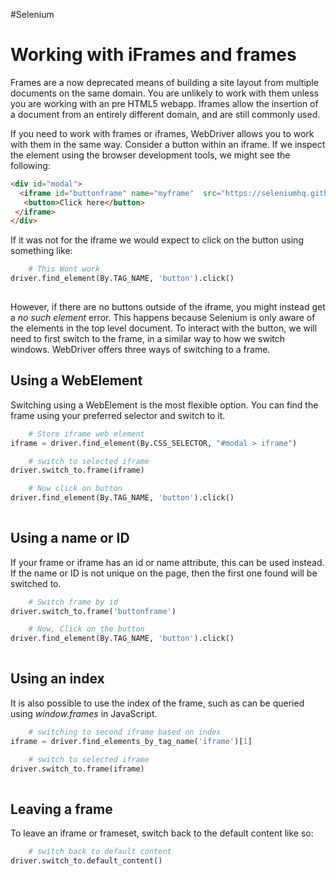 #Selenium 
# Working with iFrames and frames
Frames are a now deprecated means of building a site layout from multiple documents on the same domain. You are unlikely to work with them unless you are working with an pre HTML5 webapp. Iframes allow the insertion of a document from an entirely different domain, and are still commonly used.

If you need to work with frames or iframes, WebDriver allows you to work with them in the same way. Consider a button within an iframe. If we inspect the element using the browser development tools, we might see the following:

```html
<div id="modal">
  <iframe id="buttonframe" name="myframe"  src="https://seleniumhq.github.io">
   <button>Click here</button>
 </iframe>
</div>
```

If it was not for the iframe we would expect to click on the button using something like:

```python
    # This Wont work
driver.find_element(By.TAG_NAME, 'button').click()
  
```

However, if there are no buttons outside of the iframe, you might instead get a _no such element_ error. This happens because Selenium is only aware of the elements in the top level document. To interact with the button, we will need to first switch to the frame, in a similar way to how we switch windows. WebDriver offers three ways of switching to a frame.

## Using a WebElement[](https://www.selenium.dev/documentation/webdriver/browser/frames/#using-a-webelement)

Switching using a WebElement is the most flexible option. You can find the frame using your preferred selector and switch to it.

```python
    # Store iframe web element
iframe = driver.find_element(By.CSS_SELECTOR, "#modal > iframe")

    # switch to selected iframe
driver.switch_to.frame(iframe)

    # Now click on button
driver.find_element(By.TAG_NAME, 'button').click()
  
```

## Using a name or ID[](https://www.selenium.dev/documentation/webdriver/browser/frames/#using-a-name-or-id)

If your frame or iframe has an id or name attribute, this can be used instead. If the name or ID is not unique on the page, then the first one found will be switched to.

```python
    # Switch frame by id
driver.switch_to.frame('buttonframe')

    # Now, Click on the button
driver.find_element(By.TAG_NAME, 'button').click()
  
```

## Using an index[](https://www.selenium.dev/documentation/webdriver/browser/frames/#using-an-index)

It is also possible to use the index of the frame, such as can be queried using _window.frames_ in JavaScript.

```python
    # switching to second iframe based on index
iframe = driver.find_elements_by_tag_name('iframe')[1]

    # switch to selected iframe
driver.switch_to.frame(iframe)
  
```

## Leaving a frame[](https://www.selenium.dev/documentation/webdriver/browser/frames/#leaving-a-frame)

To leave an iframe or frameset, switch back to the default content like so:

```python
    # switch back to default content
driver.switch_to.default_content()
  
```
